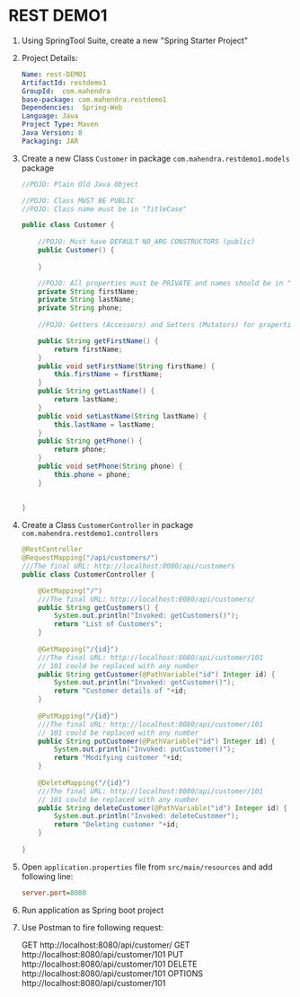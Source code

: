 # REST DEMO1

1.  Using SpringTool Suite, create a new "Spring Starter Project"

2.  Project Details:

    ```yml
    Name: rest-DEMO1
    ArtifactId: restdemo1
    GroupId:  com.mahendra
    base-package: com.mahendra.restdemo1
    Dependencies:  Spring-Web
    Language: Java
    Project Type: Maven
    Java Version: 8
    Packaging: JAR
    ```

3.  Create a new Class `Customer` in package `com.mahendra.restdemo1.models` package

    ```java
    //POJO: Plain Old Java Object

    //POJO: Class MUST BE PUBLIC
    //POJO: Class name must be in "TitleCase"

    public class Customer {
        
        //POJO: Must have DEFAULT NO_ARG CONSTRUCTORS (public)
        public Customer() {
            
        }

        //POJO: All properties must be PRIVATE and names should be in "camelCase"
        private String firstName;
        private String lastName;
        private String phone;
        
        //POJO: Getters (Accessors) and Setters (Mutators) for properties

        public String getFirstName() {
            return firstName;
        }
        public void setFirstName(String firstName) {
            this.firstName = firstName;
        }
        public String getLastName() {
            return lastName;
        }
        public void setLastName(String lastName) {
            this.lastName = lastName;
        }
        public String getPhone() {
            return phone;
        }
        public void setPhone(String phone) {
            this.phone = phone;
        }
        
        
    }
    ```

4.  Create a Class `CustomerController` in package `com.mahendra.restdemo1.controllers`

    ```java
    @RestController
    @RequestMapping("/api/customers/")
    ///The final URL: http://localhost:8080/api/customers
    public class CustomerController {

        @GetMapping("/")
        ///The final URL: http://localhost:8080/api/customers/
        public String getCustomers() {
            System.out.println("Invoked: getCustomers()");
            return "List of Customers";
        }
        
        @GetMapping("/{id}")
        ///The final URL: http://localhost:8080/api/customer/101
        // 101 could be replaced with any number
        public String getCustomer(@PathVariable("id") Integer id) {
            System.out.println("Invoked: getCustomer()");
            return "Customer details of "+id;
        }
        
        @PutMapping("/{id}")
        ///The final URL: http://localhost:8080/api/customer/101
        // 101 could be replaced with any number
        public String putCustomer(@PathVariable("id") Integer id) {
            System.out.println("Invoked: putCustomer()");
            return "Modifying customer "+id;
        }
        
        @DeleteMapping("/{id}")
        ///The final URL: http://localhost:8080/api/customer/101
        // 101 could be replaced with any number
        public String deleteCustomer(@PathVariable("id") Integer id) {
            System.out.println("Invoked: deleteCustomer");
            return "Deleting customer "+id;
        }
           
    }
    ```

5.  Open `application.properties` file from `src/main/resources` and add following line:

    ```ini
    server.port=8080
    ```

6.  Run application as Spring boot project

7.  Use Postman to fire following request:

    GET http://localhost:8080/api/customer/
    GET http://localhost:8080/api/customer/101
    PUT http://localhost:8080/api/customer/101
    DELETE http://localhost:8080/api/customer/101
    OPTIONS http://localhost:8080/api/customer/101